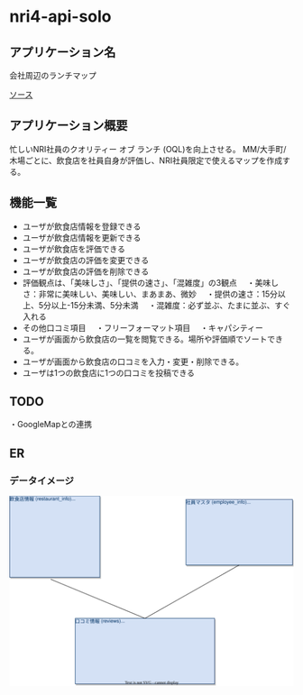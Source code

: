 # nri4-api-solo

## アプリケーション名
会社周辺のランチマップ

[ソース](https://github.com/kktarok28/nri4-api-solo)

## アプリケーション概要
忙しいNRI社員のクオリティー オブ ランチ (OQL)を向上させる。
MM/大手町/木場ごとに、飲食店を社員自身が評価し、NRI社員限定で使えるマップを作成する。

## 機能一覧
- ユーザが飲食店情報を登録できる
- ユーザが飲食店情報を更新できる
- ユーザが飲食店を評価できる
- ユーザが飲食店の評価を変更できる
- ユーザが飲食店の評価を削除できる
- 評価観点は、「美味しさ」、「提供の速さ」、「混雑度」の3観点
　・美味しさ：非常に美味しい、美味しい、まあまあ、微妙
　・提供の速さ：15分以上、5分以上-15分未満、5分未満
　・混雑度：必ず並ぶ、たまに並ぶ、すぐ入れる
- その他口コミ項目
　・フリーフォーマット項目
　・キャパシティー
- ユーザが画面から飲食店の一覧を閲覧できる。場所や評価順でソートできる。
- ユーザが画面から飲食店の口コミを入力・変更・削除できる。
- ユーザは1つの飲食店に1つの口コミを投稿できる

## TODO
・GoogleMapとの連携

## ER
### データイメージ

![ER図](design/ER.svg)
